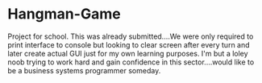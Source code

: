 # Hangman-Game
Project for school. This was already submitted....We were only required to print interface to console but looking to clear screen after every turn and later create actual GUI just for my own learning purposes.
I'm but a loley noob trying to work hard and gain confidence in this sector....would like to be a business systems programmer someday.
